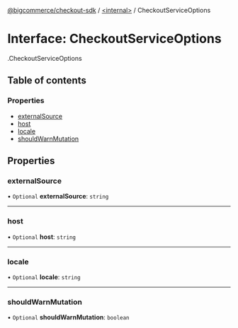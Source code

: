 [@bigcommerce/checkout-sdk](../README.md) / [<internal\>](../modules/internal_.md) / CheckoutServiceOptions

# Interface: CheckoutServiceOptions

[<internal>](../modules/internal_.md).CheckoutServiceOptions

## Table of contents

### Properties

- [externalSource](internal_.CheckoutServiceOptions.md#externalsource)
- [host](internal_.CheckoutServiceOptions.md#host)
- [locale](internal_.CheckoutServiceOptions.md#locale)
- [shouldWarnMutation](internal_.CheckoutServiceOptions.md#shouldwarnmutation)

## Properties

### externalSource

• `Optional` **externalSource**: `string`

___

### host

• `Optional` **host**: `string`

___

### locale

• `Optional` **locale**: `string`

___

### shouldWarnMutation

• `Optional` **shouldWarnMutation**: `boolean`
